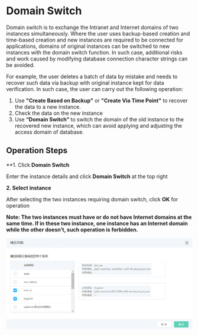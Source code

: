 # Domain Switch

Domain switch is to exchange the Intranet and Internet domains of two instances simultaneously. Where the user uses backup-based creation and time-based creation and new instances are required to be connected for applications, domains of original instances can be switched to new instances with the domain switch function. In such case, additional risks and work caused by modifying database connection character strings can be avoided.

 For example, the user deletes a batch of data by mistake and needs to recover such data via backup with original instance kept for data verification. In such case, the user can carry out the following operation:
1. Use **"Create Based on Backup"** or **"Create Via Time Point"** to recover the data to a new instance.
2. Check the data on the new instance
3. Use **“Domain Switch”** to switch the domain of the old instance to the recovered new instance, which can avoid applying and adjusting the access domain of database.

## Operation Steps
**1. Click **Domain Switch**

Enter the instance details and click **Domain Switch** at the top right

**2. Select instance**

After selecting the two instances requiring domain switch, click **OK** for operation

**Note: The two instances must have or do not have Internet domains at the same time. If in these two instance, one instance has an Internet domain while the other doesn’t, such operation is forbidden.**

![域名切换1](../../../../../image/RDS/Exchange-DNS-2.png)
